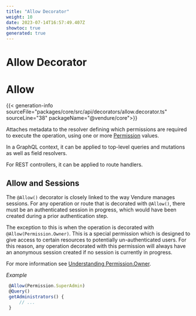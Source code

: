 ```yaml
---
title: "Allow Decorator"
weight: 10
date: 2023-07-14T16:57:49.407Z
showtoc: true
generated: true
---
```

<!-- This file was generated from the Vendure source. Do not modify. Instead, re-run the "docs:build" script -->

# Allow Decorator
<div class="symbol">


# Allow

{{< generation-info sourceFile="packages/core/src/api/decorators/allow.decorator.ts" sourceLine="38" packageName="@vendure/core">}}

Attaches metadata to the resolver defining which permissions are required to execute the
operation, using one or more <a href='/typescript-api/common/permission#permission'>Permission</a> values.

In a GraphQL context, it can be applied to top-level queries and mutations as well as field resolvers.

For REST controllers, it can be applied to route handlers.

## Allow and Sessions
The `@Allow()` decorator is closely linked to the way Vendure manages sessions. For any operation or route that is decorated
with `@Allow()`, there must be an authenticated session in progress, which would have been created during a prior authentication
step.

The exception to this is when the operation is decorated with `@Allow(Permission.Owner)`. This is a special permission which is designed
to give access to certain resources to potentially un-authenticated users. For this reason, any operation decorated with this permission
will always have an anonymous session created if no session is currently in progress.

For more information see [Understanding Permission.Owner](/docs/typescript-api/common/permission/#understanding-permissionowner).

*Example*

```TypeScript
 @Allow(Permission.SuperAdmin)
 @Query()
 getAdministrators() {
     // ...
 }
```

</div>
